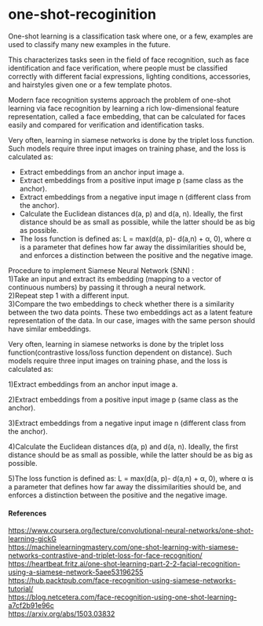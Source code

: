 # one-shot-recoginition
One-shot learning is a classification task where one, or a few, examples are used to classify many new examples in the future.

This characterizes tasks seen in the field of face recognition, such as face identification and face verification, where people must be classified correctly with different facial expressions, lighting conditions, accessories, and hairstyles given one or a few template photos.

Modern face recognition systems approach the problem of one-shot learning via face recognition by learning a rich low-dimensional feature representation, called a face embedding, that can be calculated for faces easily and compared for verification and identification tasks.

Very often, learning in siamese networks is done by the triplet loss function. Such models require three input images on training phase, and the loss is calculated as:
- Extract embeddings from an anchor input image a.
- Extract embeddings from a positive input image p (same class as the anchor).
- Extract embeddings from a negative input image n (different class from the anchor).
- Calculate the Euclidean distances d(a, p) and d(a, n). Ideally, the first distance should be as small as possible, while the latter should be as big as possible.
- The loss function is defined as: L = max(d(a, p)- d(a,n) + α, 0), where α is a parameter that defines how far away the dissimilarities should be, and enforces a distinction between the positive and the negative image.

Procedure to implement Siamese Neural Network (SNN) : <br>
1)Take an input and extract its embedding (mapping to a vector of continuous numbers) by passing it through a neural network. <br>
2)Repeat step 1 with a different input. <br>
3)Compare the two embeddings to check whether there is a similarity between the two data points. These two embeddings act as a latent feature representation of the data. In our case, images with the same person should have similar embeddings.

Very often, learning in siamese networks is done by the triplet loss function(contrastive loss/loss function dependent on distance). Such models require three input images on training phase, and the loss is calculated as:

1)Extract embeddings from an anchor input image a.

2)Extract embeddings from a positive input image p (same class as the anchor).

3)Extract embeddings from a negative input image n (different class from the anchor).

4)Calculate the Euclidean distances d(a, p) and d(a, n). Ideally, the first distance should be as small as possible, while the latter should be as big as possible.

5)The loss function is defined as: L = max(d(a, p)- d(a,n) + α, 0), where α is a parameter that defines how far away the dissimilarities should be, and enforces a distinction between the positive and the negative image.


#### References
https://www.coursera.org/lecture/convolutional-neural-networks/one-shot-learning-gjckG <br>
https://machinelearningmastery.com/one-shot-learning-with-siamese-networks-contrastive-and-triplet-loss-for-face-recognition/ <br>
https://heartbeat.fritz.ai/one-shot-learning-part-2-2-facial-recognition-using-a-siamese-network-5aee53196255 <br>
https://hub.packtpub.com/face-recognition-using-siamese-networks-tutorial/ <br>
https://blog.netcetera.com/face-recognition-using-one-shot-learning-a7cf2b91e96c  <br>
https://arxiv.org/abs/1503.03832 <br>
